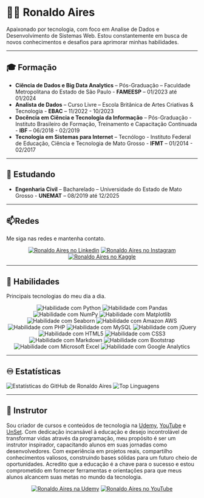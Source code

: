 # 👨‍💻 Ronaldo Aires

Apaixonado por tecnologia, com foco em Analise de Dados e Desenvolvimento de Sistemas Web. Estou constantemente em busca de novos conhecimentos e desafios para aprimorar minhas habilidades.

---
## 🎓 Formação
- **Ciência de Dados e Big Data Analytics** – Pós-Graduação – Faculdade Metropolitana do Estado de São Paulo - **FAMEESP** – 01/2023 até 01/2024
- **Analista de Dados** – Curso Livre – Escola Britânica de Artes Criativas & Tecnologia - **EBAC** – 11/2022 - 10/2023
- **Docência em Ciência e Tecnologia da Informação** – Pós-Graduação - Instituto Brasileiro de Formação, Treinamento e Capacitação Continuada - **IBF** – 06/2018 - 02/2019
- **Tecnologia em Sistemas para Internet** – Tecnólogo - Instituto Federal de Educação, Ciência e Tecnologia de Mato Grosso - **IFMT** – 01/2014 - 02/2017

--- 
## 🌱 Estudando
- **Engenharia Civil** – Bacharelado – Universidade do Estado de Mato Grosso - **UNEMAT** – 08/2019 até 12/2025

---
## 📫Redes
Me siga nas redes e mantenha contato.

<div align='center'>

[![Ronaldo Aires no Linkedin](https://img.shields.io/badge/LinkedIn-0077B5?style=for-the-badge&logo=linkedin&logoColor=white "Ronaldo Aires no Linkedin")](https://www.linkedin.com/in/ronaldoaires)
[![Ronaldo Aires no Instagram](https://img.shields.io/badge/Instagram-E4405F?style=for-the-badge&logo=instagram&logoColor=white "Ronaldo Aires no Instagram")](https://www.instagram.com/ronaldoaireseng)
[![Ronaldo Aires no Kaggle](https://img.shields.io/badge/Kaggle-20BEFF?style=for-the-badge&logo=Kaggle&logoColor=white "Ronaldo Aires no Kaggle")](https://www.kaggle.com/ronaldoaires)

</div>

---

## 🔭 Habilidades
Principais tecnologias do meu dia a dia.

<div align='center'>

![Habilidade com Python](https://img.shields.io/badge/Python-F8CD07?style=for-the-badge&logo=python "Habilidade com Python")
![Habilidade com Pandas](https://github.com/ronaldoaires/ronaldoaires/assets/15646423/320b3410-5aff-49a9-9c2d-105d187ba29a "Habilidade com Pandas")
![Habilidade com NumPy](https://github.com/ronaldoaires/ronaldoaires/assets/15646423/8990786f-d1fe-4df0-a32b-d156708b5d2e "Habilidade com NumPy")
![Habilidade com Matplotlib](https://github.com/ronaldoaires/ronaldoaires/assets/15646423/2bcccca1-7ae3-4463-867a-03762db1c62a "Habilidade com Matplotlib")
![Habilidade com Seaborn](https://github.com/ronaldoaires/ronaldoaires/assets/15646423/c2ec6ae3-1d89-46a4-b6f1-c66f0a03a848 "Habilidade com Seaborn")
![Habilidade com Amazon AWS](https://img.shields.io/badge/Amazon_AWS-232F3E?style=for-the-badge&logo=amazon-aws&logoColor=white "Habilidade com Amazon AWS")
![Habilidade com PHP](https://img.shields.io/badge/PHP-4F5B93?style=for-the-badge&logo=php&logoColor=white "Habilidade com PHP")
![Habilidade com MySQL](https://img.shields.io/badge/MySQL-999?style=for-the-badge&logo=mysql&logoColor=black "Habilidade com MySQL")
![Habilidade com jQuery](https://img.shields.io/badge/jQuery-0769AD?style=for-the-badge&logo=jquery&logoColor=white "Habilidade com jQuery")
![Habilidade com HTML5](https://img.shields.io/badge/HTML5-E34F26?style=for-the-badge&logo=html5&logoColor=white "Habilidade com HTML5")
![Habilidade com CSS3](https://img.shields.io/badge/CSS3-1572B6?style=for-the-badge&logo=css3&logoColor=white "Habilidade com CSS3")
![Habilidade com Markdown](https://img.shields.io/badge/Markdown-000000?style=for-the-badge&logo=markdown&logoColor=white "Habilidade com Markdown")
![Habilidade com Bootstrap](https://img.shields.io/badge/Bootstrap-563D7C?style=for-the-badge&logo=bootstrap&logoColor=white "Habilidade com Bootstrap")
![Habilidade com Microsoft Excel](https://img.shields.io/badge/Microsoft_Excel-217346?style=for-the-badge&logo=microsoft-excel&logoColor=white "Habilidade com Microsoft Excel")
![Habilidade com Google Analytics](https://img.shields.io/badge/Google%20Analytics-E37400?style=for-the-badge&logo=google%20analytics&logoColor=white "Habilidade com Google Analytics")

</div>

---
## ♾️ Estatísticas

![Estatísticas do GitHub de Ronaldo Aires](https://github-readme-stats.vercel.app/api?username=ronaldoaires&theme=buefy&show_icons=true&hide=issues,prs&locale=pt-br&hide_border=true)
![Top Linguagens](https://github-readme-stats.vercel.app/api/top-langs/?username=ronaldoaires&layout=compact&hide_border=true&locale=pt-br)

---

## 💖 Instrutor
Sou criador de cursos e conteúdos de tecnologia na [Udemy](https://www.udemy.com/user/ronaldo-aires-da-silva "Udemy"), [YouTube](https://www.youtube.com/c/unset "YouTube") e [UnSet](https://unset.com.br "UnSet"). Com dedicação incansável à educação e desejo incontrolável de transformar vidas através da programação, meu propósito é ser um instrutor inspirador, capacitando alunos em suas jornadas como desenvolvedores. Com experiência em projetos reais, compartilho conhecimentos valiosos, construindo bases sólidas para um futuro cheio de oportunidades. Acredito que a educação é a chave para o sucesso e estou comprometido em fornecer ferramentas e orientações para que meus alunos alcancem suas metas no mundo da tecnologia.

<div align='center'>

[![Ronaldo Aires na Udemy](https://img.shields.io/badge/Udemy-A537F0?style=for-the-badge&logo=Udemy&logoColor=white "Ronaldo Aires na Udemy")](https://www.udemy.com/user/ronaldo-aires-da-silva)
[![Ronaldo Aires no YouTube](https://img.shields.io/badge/YouTube-FF0000?style=for-the-badge&logo=youtube&logoColor=white "Ronaldo Aires no YouTube")](https://www.youtube.com/c/unset)

</div>
